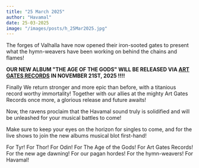 ```yaml
---
title: "25 March 2025"
author: "Havamal"
date: 25-03-2025
image: "/images/posts/h_25Mar2025.jpg"
---
```


The forges of Valhalla have now opened their iron-sooted gates to present what the hymn-weavers have been working on behind the chains and flames!

**OUR NEW ALBUM "THE AGE OF THE GODS" WILL BE RELEASED VIA [ART GATES RECORDS](https://www.facebook.com/ArtGatesRecords) IN NOVEMBER 21ST, 2025 !!!!**

Finally We return stronger and more epic than before, with a titanious record worthy immortality! Together with our allies at the mighty Art Gates Records once more, a glorious release and future awaits!

Now, the ravens proclaim that the Havamal sound truly is solidified and will be unleashed for your musical battles to come!

Make sure to keep your eyes on the horizon for singles to come, and for the live shows to join the new albums musical blot first-hand!

For Tyr! For Thor! For Odin! For The Age of the Gods! For Art Gates Records! For the new age dawning! For our pagan hordes! For the hymn-weavers! For Havamal!